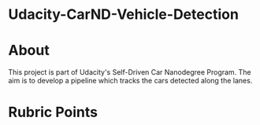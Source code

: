 # Udacity-CarND-Vehicle-Detection

# About

This project is part of Udacity's Self-Driven Car Nanodegree Program. The aim is to develop a pipeline which tracks the cars detected along the lanes.

# Rubric Points
